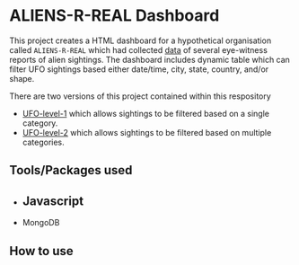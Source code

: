 # ALIENS-R-REAL Dashboard
This project creates a HTML dashboard for a hypothetical organisation called `ALIENS-R-REAL` which had collected [data](UFO-level-1/static/js/data.js) of several eye-witness reports of alien sightings.
The dashboard includes dynamic table which can filter UFO sightings based either date/time, city, state, country, and/or shape.

There are two versions of this project contained within this respository
- [UFO-level-1](UFO-level-1) which allows sightings to be filtered based on a single category.
- [UFO-level-2](UFO-level-2) which allows sightings to be filtered based on multiple categories.

## Tools/Packages used
- Javascript
  - 
- MongoDB

## How to use
